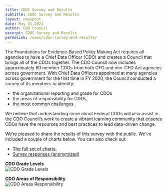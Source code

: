 ```yaml
---
title: CDOC Survey and Results
subtitle: CDOC Survey and Results
layout: newspost
date: May 31,2021
author: CDO Council
excerpt: CDOC Survey and Results
permalink: /news/cdoc-survey-and-results/
---
```


The Foundations for Evidence-Based Policy Making Act requires all agencies to have a Chief Data Officer (CDO) and creates a Council that brings all of the CDOs together. The CDO Council now includes approximately 80 member CDOs from both CFO and non-CFO Act agencies across government. With Chief Data Officers appointed at many agencies across government for the first time in FY 2020, the Council conducted a survey of its members to identify:
<ul>
    <li>the organizational reporting and grade for CDOs</li>
    <li>the areas of responsibility for CDOs, </li>
    <li>the most common challenges. </li>
</ul>

We believe that understanding more about Federal CDOs will also assist in the CDO Council’s work to create a vibrant learning community that ensures CDOs have the resources and best practices to lead data-driven change.

We’re pleased to share the results of this survey with the public. We’ve included a couple of charts below. You can also check out:
<ul>
    <li><a href="{{ site.baseurl}}/assets/documents/Survey Result Charts_UpdatedData.pptx">The full set of charts.</a> </li>
    <li><a href="{{ site.baseurl}}/assets/documents/CDO Survey - January 2021.xlsx">Survey responses (anonymized)</a></li>
</ul>

**CDO Grade Levels**
<img  alt="CDO Grade Levels"  src="{{ site.baseurl }}/assets/images/blog-images/cdo-grade-levels.png" style="display: block;">

**CDO Areas of Responsibility**
<img  alt="CDO Areas Responsibility"  src="{{ site.baseurl }}/assets/images/blog-images/cdo-areas-responsibility.png" style="display: block;">
